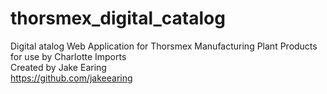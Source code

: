 # thorsmex_digital_catalog
Digital atalog Web Application for Thorsmex Manufacturing Plant Products for use by Charlotte Imports <br />
Created by Jake Earing <br />
https://github.com/jakeearing <br />
